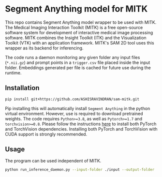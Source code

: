 # Segment Anything model for MITK
This repo contains Segment Anything model wrapper to be used with MITK.
The Medical Imaging Interaction Toolkit (MITK) is a free open-source software system for development of interactive medical image processing software. MITK combines the Insight Toolkit (ITK) and the Visualization Toolkit (VTK) with an application framework. MITK's SAM 2D tool uses this wrapper as its backend for inferencing.

The code runs a daemon monitoring any given folder any input files (`*.nii.gz`) and prompt points in a `trigger.csv` file placed inside the input folder.
Embeddings generated per file is cached for future use during the runtime.

## Installation
```bash
pip install git+https://github.com/ASHISRAVINDRAN/sam-mitk.git
```
Pip installing this will automatically install `Segment Anything` in the python virtual environment. However, use is required to download pretrained weights.
The code requires `Python>=3.8`, as well as `Pytorch>=1.7` and `torchvision>=0.8`. Please follow the instructions [here](https://pytorch.org/get-started/locally/) to install both PyTorch and TorchVision dependencies. Installing both PyTorch and TorchVision with CUDA support is strongly recommended.

## Usage
The program can be used independent of MITK.
```bash
python run_inference_daemon.py --input-folder ./input --output-folder ./output --trigger-file trigger.csv --model-type vit_b --checkpoint ./vit_b.pth --device cuda
```
